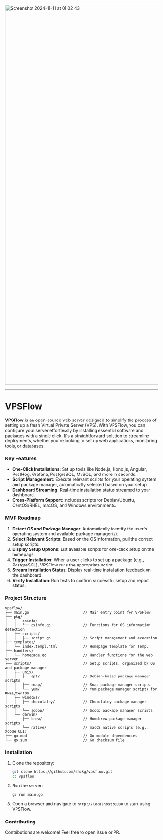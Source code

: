 
<img width="1249" alt="Screenshot 2024-11-11 at 01 02 43" src="https://github.com/user-attachments/assets/a64a94d0-1d3a-41f6-9f47-e2950398217b">

---
# VPSFlow

**VPSFlow** is an open-source web server designed to simplify the process of setting up a fresh Virtual Private Server (VPS). With VPSFlow, you can configure your server effortlessly by installing essential software and packages with a single click. It's a straightforward solution to streamline deployments, whether you're looking to set up web applications, monitoring tools, or databases.

### Key Features

- **One-Click Installations**: Set up tools like Node.js, Hono.js, Angular, PostHog, Grafana, PostgreSQL, MySQL, and more in seconds.
- **Script Management**: Execute relevant scripts for your operating system and package manager, automatically selected based on your setup.
- **Dashboard Streaming**: Real-time installation status streamed to your dashboard.
- **Cross-Platform Support**: Includes scripts for Debian/Ubuntu, CentOS/RHEL, macOS, and Windows environments.

### MVP Roadmap

1. **Detect OS and Package Manager**: Automatically identify the user's operating system and available package manager(s).
2. **Select Relevant Scripts**: Based on the OS information, pull the correct setup scripts.
3. **Display Setup Options**: List available scripts for one-click setup on the homepage.
4. **Trigger Installation**: When a user clicks to set up a package (e.g., PostgreSQL), VPSFlow runs the appropriate script.
5. **Stream Installation Status**: Display real-time installation feedback on the dashboard.
6. **Verify Installation**: Run tests to confirm successful setup and report status.

### Project Structure

```plaintext
vpsflow/
├── main.go                         // Main entry point for VPSFlow
├── pkg/
│   ├── osinfo/
│   │   └── osinfo.go               // Functions for OS information detection
│   ├── scripts/
│   │   ├── script.go               // Script management and execution
├── templates/
│   └── index.templ.html            // Homepage template for Templ
├── handlers/
│   └── homepage.go                 // Handler functions for the web server
├── scripts/                        // Setup scripts, organized by OS and package manager
│   ├── unix/
│   │   ├── apt/                    // Debian-based package manager scripts
│   │   ├── snap/                   // Snap package manager scripts
│   │   └── yum/                    // Yum package manager scripts for RHEL/CentOS
│   ├── windows/
│   │   ├── chocolatey/             // Chocolatey package manager scripts
│   │   └── scoop/                  // Scoop package manager scripts
│   └── darwin/
│       ├── brew/                   // Homebrew package manager scripts
│       └── native/                 // macOS native scripts (e.g., Xcode CLI)
├── go.mod                          // Go module dependencies
└── go.sum                          // Go checksum file
```

### Installation

1. Clone the repository:
   ```bash
   git clone https://github.com/shakg/vpsflow.git
   cd vpsflow
   ```
2. Run the server:
   ```bash
   go run main.go
   ```

3. Open a browser and navigate to `http://localhost:8080` to start using VPSFlow.

### Contributing

Contributions are welcome! Feel free to open issue or PR. 

